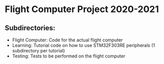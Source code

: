 # Flight Computer Project 2020-2021

## Subdirectories:
- Flight Computer: Code for the actual flight computer
- Learning: Tutorial code on how to use STM32F303RE peripherals (1 subdirectory per tutorial)
- Testing: Tests to be performed on the flight computer